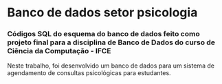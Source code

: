 # Banco de dados setor psicologia

### Códigos SQL do esquema do banco de dados feito como projeto final para a disciplina de Banco de Dados do curso de Ciência da Computação - IFCE
Neste trabalho, foi desenvolvido um banco de dados para um sistema de agendamento de consultas psicológicas para estudantes.
